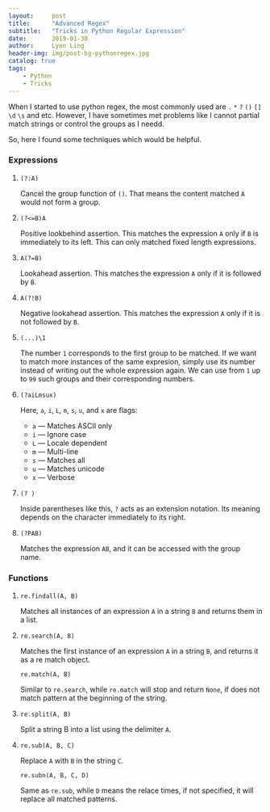 ```yaml
---
layout:     post
title:      "Advanced Regex"
subtitle:   "Tricks in Python Regular Expression"
date:       2019-01-30
author:     Lyon Ling
header-img: img/post-bg-pythonregex.jpg
catalog: true
tags:
    - Python
    - Tricks 
---
```


When I started to use python regex, the most commonly used are `.` `*` `?` `()` `[]` `\d` `\s` and etc. However, I have sometimes met problems like I cannot partial match strings or control the groups as I needd.

So, here I found some techniques which would be helpful.

### Expressions

1. `(?:A)`

   Cancel the group function of `()`. That means the content matched `A `would not form a group.

2. `(?<=B)A`

    Positive lookbehind assertion. This matches the expression `A` only if `B` is immediately to its left. This can only matched fixed length expressions.

3. `A(?=B)` 

   Lookahead assertion. This matches the expression `A` only if it is followed by `B`.

4. `A(?!B)` 

   Negative lookahead assertion. This matches the expression `A` only if it is not followed by `B`.

5. `(...)\1` 

   The number `1` corresponds to the first group to be matched. If we want to match more instances of the same expresion, simply use its number instead of writing out the whole expression again. We can use from `1` up to `99` such groups and their corresponding numbers.

6. `(?aiLmsux)` 

   Here, `a`, `i`, `L`, `m`, `s`, `u`, and `x` are flags:

   - `a` — Matches ASCII only
   - `i` — Ignore case
   - `L` — Locale dependent
   - `m` — Multi-line
   - `s` — Matches all
   - `u` — Matches unicode
   - `x` — Verbose

7. `(? )` 

   Inside parentheses like this, `?` acts as an extension notation. Its meaning depends on the character immediately to its right.

8. `(?PAB)` 

   Matches the expression `AB`, and it can be accessed with the group name.

### Functions 

1. `re.findall(A, B)` 

   Matches all instances of an expression `A` in a string `B` and returns them in a list.

2. `re.search(A, B)` 

   Matches the first instance of an expression `A` in a string `B`, and returns it as a re match object.

   `re.match(A, B)`

   Similar to  `re.search`, while `re.match` will stop and return `None`, if does not match pattern at the beginning of the string.

3. `re.split(A, B)` 

   Split a string B into a list using the delimiter `A`.

4. `re.sub(A, B, C)` 

   Replace `A` with `B` in the string `C`.

   `re.subn(A, B, C, D)`

   Same as `re.sub`, while `D` means the relace times, if not specified, it will replace all matched patterns.